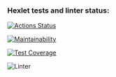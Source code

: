 ### Hexlet tests and linter status:
[![Actions Status](https://github.com/FedorPereverzev/python-project-lvl1/workflows/hexlet-check/badge.svg)](https://github.com/FedorPereverzev/python-project-lvl1/actions)

[![Maintainability](https://api.codeclimate.com/v1/badges/a99a88d28ad37a79dbf6/maintainability)](https://codeclimate.com/github/codeclimate/codeclimate/maintainability)

[![Test Coverage](https://api.codeclimate.com/v1/badges/a99a88d28ad37a79dbf6/test_coverage)](https://codeclimate.com/github/codeclimate/codeclimate/test_coverage)

![Linter](https://github.com/FedorPereverzev/python-project-lvl1/actions/workflows/linter-check.yml/badge.svg)